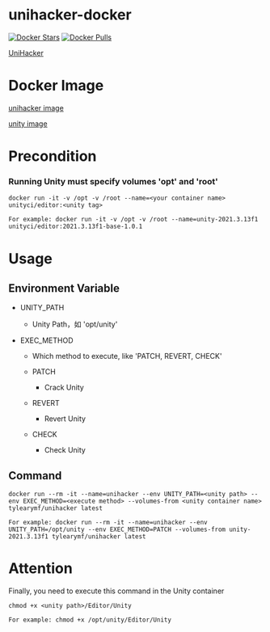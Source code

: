 # unihacker-docker

[![Docker Stars](https://img.shields.io/docker/stars/tylearymf/unihacker.svg)](https://hub.docker.com/r/tylearymf/unihacker)
[![Docker Pulls](https://img.shields.io/docker/pulls/tylearymf/unihacker.svg)](https://hub.docker.com/r/tylearymf/unihacker)

[UniHacker](https://github.com/tylearymf/UniHacker)

# Docker Image

[unihacker image](https://hub.docker.com/r/tylearymf/unihacker)

[unity image](https://hub.docker.com/r/unityci/editor)

# Precondition

### Running Unity must specify volumes 'opt' and 'root'

```
docker run -it -v /opt -v /root --name=<your container name> unityci/editor:<unity tag>

For example: docker run -it -v /opt -v /root --name=unity-2021.3.13f1 unityci/editor:2021.3.13f1-base-1.0.1
```

# Usage

## Environment Variable

* UNITY_PATH

  * Unity Path，如 'opt/unity'

* EXEC_METHOD

  * Which method to execute, like 'PATCH, REVERT, CHECK'

  * PATCH
    * Crack Unity

  * REVERT
    * Revert Unity

  * CHECK
    * Check Unity

## Command

```
docker run --rm -it --name=unihacker --env UNITY_PATH=<unity path> --env EXEC_METHOD=<execute method> --volumes-from <unity container name> tylearymf/unihacker latest

For example: docker run --rm -it --name=unihacker --env UNITY_PATH=/opt/unity --env EXEC_METHOD=PATCH --volumes-from unity-2021.3.13f1 tylearymf/unihacker latest
```

# Attention

Finally, you need to execute this command in the Unity container

```
chmod +x <unity path>/Editor/Unity

For example: chmod +x /opt/unity/Editor/Unity
```



